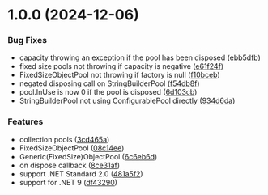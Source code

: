 # 1.0.0 (2024-12-06)


### Bug Fixes

* capacity throwing an exception if the pool has been disposed ([ebb5dfb](https://github.com/Hertzole/power-pools/commit/ebb5dfbbd2bba42e1d7285fa93400d9b245eb485))
* fixed size pools not throwing if capacity is negative ([e61f24f](https://github.com/Hertzole/power-pools/commit/e61f24fe8f2ca9571dd2e939993b3e6d86680602))
* FixedSizeObjectPool not throwing if factory is null ([f10bceb](https://github.com/Hertzole/power-pools/commit/f10bcebf24b9c33e45c558ae332f953428934f40))
* negated disposing call on StringBuilderPool ([f54db8f](https://github.com/Hertzole/power-pools/commit/f54db8f1ceed252e8588ae7ca41b0e8f029b2c0f))
* pool.InUse is now 0 if the pool is disposed ([6d103cb](https://github.com/Hertzole/power-pools/commit/6d103cb5618b7febce25309a59476ffe14e1e763))
* StringBuilderPool not using ConfigurablePool directly ([934d6da](https://github.com/Hertzole/power-pools/commit/934d6da3db73cdeb49af55cda6fb8a6aad3c91b6))


### Features

* collection pools ([3cd465a](https://github.com/Hertzole/power-pools/commit/3cd465a8ce0ec31b278d31fb98b24cdf6863b74b))
* FixedSizeObjectPool ([08c14ee](https://github.com/Hertzole/power-pools/commit/08c14ee934cf8a35062e33ed244cc9a13acf0a43))
* Generic(FixedSize)ObjectPool ([6c6eb6d](https://github.com/Hertzole/power-pools/commit/6c6eb6da2eafbc44199d8d478c14b5acdec5752d))
* on dispose callback ([8ce31af](https://github.com/Hertzole/power-pools/commit/8ce31af18da8a50520769fe5041104cc7cb96303))
* support .NET Standard 2.0 ([481a5f2](https://github.com/Hertzole/power-pools/commit/481a5f282cd3ec7b2757b95c7a1452753a8cbe38))
* support for .NET 9 ([df43290](https://github.com/Hertzole/power-pools/commit/df43290da670e7a04e50952b7340c530ba825515))
